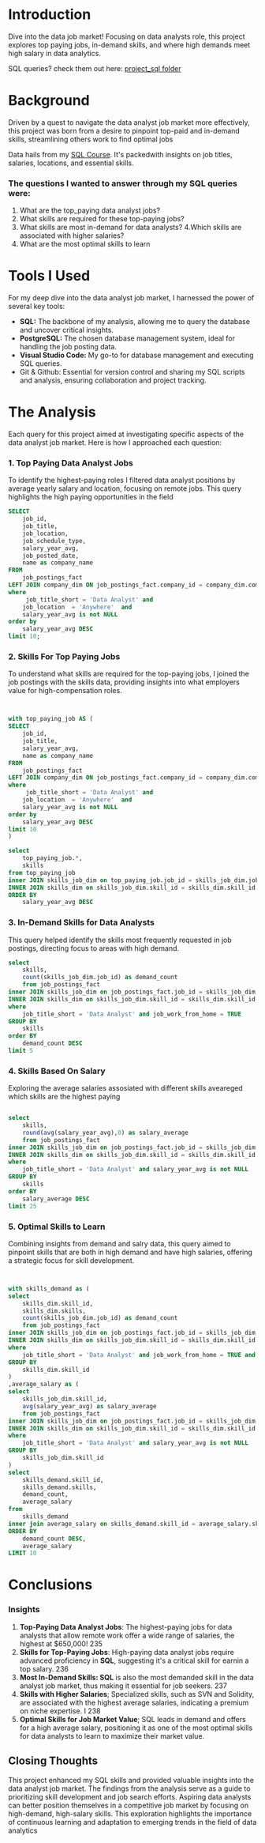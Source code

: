 # Introduction
Dive into the data job market! Focusing on data analysts role, this project explores top paying jobs, in-demand skills, and where high demands meet high salary in data analytics.

SQL queries? check them out here: [project_sql folder](/projects.sql/)

# Background
Driven by a quest to navigate the data analyst job market more effectively, this project was born from a desire to pinpoint top-paid and in-demand skills, streamlining others work to find optimal jobs

Data hails from my [SQL Course](https://lukebarousse.com/sql). It's packedwith insights on job titles, salaries, locations, and essential skills.

### The questions I wanted to answer through my SQL queries were: 

1. What are the top_paying data analyst jobs?
2. What skills are required for these top-paying jobs?
3. What skills are most in-demand for data analysts?
4.Which skills are associated with higher salaries?
5. What are the most optimal skills to learn

# Tools I Used
For my deep dive into the data analyst job market, I harnessed the power of several key tools:

- **SQL:** The backbone of my analysis, allowing me to query the database and uncover critical insights.
- **PostgreSQL:** The chosen database management system, ideal for handling the job posting data.
- **Visual Studio Code:** My go-to for database management and executing SQL queries.
- Git & Github: Essential for version control and sharing my SQL scripts and analysis, ensuring collaboration and project tracking.


# The Analysis
Each query for this project aimed at investigating specific aspects of the data analyst job market. 
Here is how I approached each question:

### 1. Top Paying Data Analyst Jobs
To identify the highest-paying roles I filtered data analyst positions by average yearly salary and location, focusing on remote jobs. This query highlights the high paying opportunities in the field 

``` sql
SELECT
    job_id,
    job_title,
    job_location,
    job_schedule_type, 
    salary_year_avg,
    job_posted_date,
    name as company_name
FROM
    job_postings_fact
LEFT JOIN company_dim ON job_postings_fact.company_id = company_dim.company_id
where 
     job_title_short = 'Data Analyst' and 
    job_location  = 'Anywhere'  and 
    salary_year_avg is not NULL
order by 
    salary_year_avg DESC
limit 10;

```

### 2. Skills For Top Paying Jobs
To understand what skills are required for the top-paying jobs, I joined the job postings with the skills data, providing insights into what employers value for high-compensation roles. 

```sql 


with top_paying_job AS (
SELECT
    job_id,
    job_title,
    salary_year_avg,
    name as company_name
FROM
    job_postings_fact
LEFT JOIN company_dim ON job_postings_fact.company_id = company_dim.company_id
where 
     job_title_short = 'Data Analyst' and 
    job_location  = 'Anywhere'  and 
    salary_year_avg is not NULL
order by 
    salary_year_avg DESC
limit 10
)

select
    top_paying_job.*,
    skills
from top_paying_job
inner JOIN skills_job_dim on top_paying_job.job_id = skills_job_dim.job_id
INNER JOIN skills_dim on skills_job_dim.skill_id = skills_dim.skill_id
ORDER BY
    salary_year_avg DESC
```
### 3. In-Demand Skills for Data Analysts
This query helped identify the skills most frequently requested in job postings, directing focus to areas with high demand.

```sql
select 
    skills,
    count(skills_job_dim.job_id) as demand_count
    from job_postings_fact
inner JOIN skills_job_dim on job_postings_fact.job_id = skills_job_dim.job_id
INNER JOIN skills_dim on skills_job_dim.skill_id = skills_dim.skill_id
where 
    job_title_short = 'Data Analyst' and job_work_from_home = TRUE
GROUP BY
    skills
order BY
    demand_count DESC
limit 5
```

### 4. Skills Based On Salary
Exploring the average salaries assosiated with different skills aveareged which skills are the highest paying

```sql

select 
    skills,
    round(avg(salary_year_avg),0) as salary_average
    from job_postings_fact
inner JOIN skills_job_dim on job_postings_fact.job_id = skills_job_dim.job_id
INNER JOIN skills_dim on skills_job_dim.skill_id = skills_dim.skill_id
where 
    job_title_short = 'Data Analyst' and salary_year_avg is not NULL
GROUP BY
    skills
order BY
    salary_average DESC
limit 25

```

### 5. Optimal Skills to Learn

Combining insights from demand and salry data, this query aimed to pinpoint skills that are both in high demand and have high salaries, offering a strategic focus for skill development.

```sql


with skills_demand as (
select 
    skills_dim.skill_id,
    skills_dim.skills,
    count(skills_job_dim.job_id) as demand_count
    from job_postings_fact
inner JOIN skills_job_dim on job_postings_fact.job_id = skills_job_dim.job_id
INNER JOIN skills_dim on skills_job_dim.skill_id = skills_dim.skill_id
where 
    job_title_short = 'Data Analyst' and job_work_from_home = TRUE and salary_year_avg is not NULL
GROUP BY
    skills_dim.skill_id
)
,average_salary as (
select 
    skills_job_dim.skill_id,
    avg(salary_year_avg) as salary_average
    from job_postings_fact
inner JOIN skills_job_dim on job_postings_fact.job_id = skills_job_dim.job_id
INNER JOIN skills_dim on skills_job_dim.skill_id = skills_dim.skill_id
where 
    job_title_short = 'Data Analyst' and salary_year_avg is not NULL
GROUP BY
    skills_job_dim.skill_id
)
select
    skills_demand.skill_id,
    skills_demand.skills,
    demand_count,
    average_salary
from 
    skills_demand
inner join average_salary on skills_demand.skill_id = average_salary.skill_id
ORDER BY
    demand_count DESC,
    average_salary
LIMIT 10

```

# Conclusions

### Insights

1. **Top-Paying Data Analyst Jobs**: The highest-paying jobs for data analysts that allow remote work offer a wide range of salaries, the highest at $650,000!
235
2. **Skills for Top-Paying Jobs**: High-paying data analyst jobs require advanced proficiency in
**SQL**, suggesting it's a critical skill for earnin a top salary.
236
3. **Most In-Demand Skills: SQL** is also the most demanded skill in the data analyst job market, thus making it essential for job seekers.
237
4. **Skills with Higher Salaries**; Specialized skills, such as SVN and Solidity, are associated with the highest average salaries, indicating a premium on niche expertise. I 238
5. **Optimal Skills for Job Market Value**; SQL leads in demand and offers for a high average salary, positioning it as one of the most optimal skills for data analysts to learn to maximize their market value.

## Closing Thoughts
This project enhanced my SQL skills and provided valuable insights into the data analyst job market. The findings from the analysis serve as a guide to prioritizing skill development and job search efforts. Aspiring data analysts can better position themselves in a competitive job market by focusing on high-demand, high-salary skills. This exploration highlights the importance of continuous learning and adaptation to emerging trends in the field of data analytics